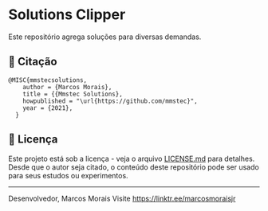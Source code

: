 # Solutions Clipper
Este repositório agrega soluções para diversas demandas.

## 🚀 Citação
```
@MISC{mmstecsolutions,
    author = {Marcos Morais},
    title = {{Mmstec Solutions},
    howpublished = "\url{https://github.com/mmstec}",
    year = {2021},
  }
```
## 📄 Licença

Este projeto está sob a licença - veja o arquivo [LICENSE.md](https://github.com/mmstec/mmstec/blob/main/LICENSE) para detalhes. <br />
Desde que o autor seja citado, o conteúdo deste repositório pode ser usado para seus estudos ou experimentos.
___
Desenvolvedor,
Marcos Morais
Visite https://linktr.ee/marcosmoraisjr
